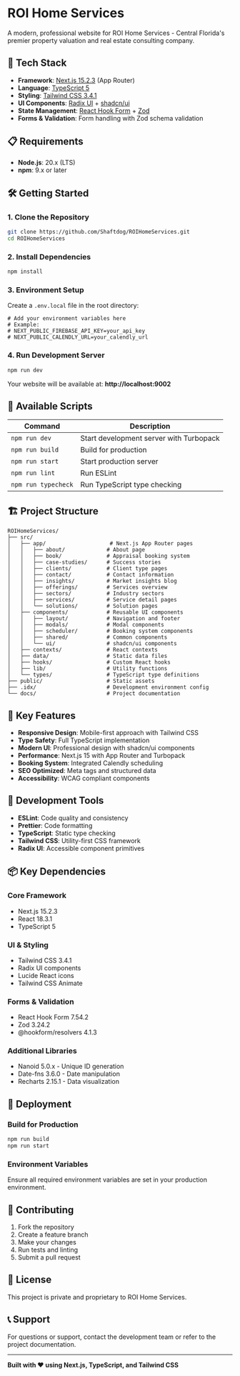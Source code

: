 # ROI Home Services

A modern, professional website for ROI Home Services - Central Florida's premier property valuation and real estate consulting company.

## 🚀 **Tech Stack**

- **Framework**: [Next.js 15.2.3](https://nextjs.org/) (App Router)
- **Language**: [TypeScript 5](https://www.typescriptlang.org/)
- **Styling**: [Tailwind CSS 3.4.1](https://tailwindcss.com/)
- **UI Components**: [Radix UI](https://www.radix-ui.com/) + [shadcn/ui](https://ui.shadcn.com/)
- **State Management**: [React Hook Form](https://react-hook-form.com/) + [Zod](https://zod.dev/)
- **Forms & Validation**: Form handling with Zod schema validation

## 📋 **Requirements**

- **Node.js**: 20.x (LTS)
- **npm**: 9.x or later

## 🛠️ **Getting Started**

### **1. Clone the Repository**
```bash
git clone https://github.com/Shaftdog/ROIHomeServices.git
cd ROIHomeServices
```

### **2. Install Dependencies**
```bash
npm install
```

### **3. Environment Setup**
Create a `.env.local` file in the root directory:
```env
# Add your environment variables here
# Example:
# NEXT_PUBLIC_FIREBASE_API_KEY=your_api_key
# NEXT_PUBLIC_CALENDLY_URL=your_calendly_url
```

### **4. Run Development Server**
```bash
npm run dev
```

Your website will be available at: **http://localhost:9002**

## 📱 **Available Scripts**

| Command | Description |
|---------|-------------|
| `npm run dev` | Start development server with Turbopack |
| `npm run build` | Build for production |
| `npm run start` | Start production server |
| `npm run lint` | Run ESLint |
| `npm run typecheck` | Run TypeScript type checking |

## 🏗️ **Project Structure**

```
ROIHomeServices/
├── src/
│   ├── app/                    # Next.js App Router pages
│   │   ├── about/             # About page
│   │   ├── book/              # Appraisal booking system
│   │   ├── case-studies/      # Success stories
│   │   ├── clients/           # Client type pages
│   │   ├── contact/           # Contact information
│   │   ├── insights/          # Market insights blog
│   │   ├── offerings/         # Services overview
│   │   ├── sectors/           # Industry sectors
│   │   ├── services/          # Service detail pages
│   │   └── solutions/         # Solution pages
│   ├── components/            # Reusable UI components
│   │   ├── layout/            # Navigation and footer
│   │   ├── modals/            # Modal components
│   │   ├── scheduler/         # Booking system components
│   │   ├── shared/            # Common components
│   │   └── ui/                # shadcn/ui components
│   ├── contexts/              # React contexts
│   ├── data/                  # Static data files
│   ├── hooks/                 # Custom React hooks
│   ├── lib/                   # Utility functions
│   └── types/                 # TypeScript type definitions
├── public/                    # Static assets
├── .idx/                      # Development environment config
└── docs/                      # Project documentation
```

## 🎨 **Key Features**

- **Responsive Design**: Mobile-first approach with Tailwind CSS
- **Type Safety**: Full TypeScript implementation
- **Modern UI**: Professional design with shadcn/ui components
- **Performance**: Next.js 15 with App Router and Turbopack
- **Booking System**: Integrated Calendly scheduling
- **SEO Optimized**: Meta tags and structured data
- **Accessibility**: WCAG compliant components

## 🔧 **Development Tools**

- **ESLint**: Code quality and consistency
- **Prettier**: Code formatting
- **TypeScript**: Static type checking
- **Tailwind CSS**: Utility-first CSS framework
- **Radix UI**: Accessible component primitives

## 📦 **Key Dependencies**

### **Core Framework**
- Next.js 15.2.3
- React 18.3.1
- TypeScript 5

### **UI & Styling**
- Tailwind CSS 3.4.1
- Radix UI components
- Lucide React icons
- Tailwind CSS Animate

### **Forms & Validation**
- React Hook Form 7.54.2
- Zod 3.24.2
- @hookform/resolvers 4.1.3

### **Additional Libraries**
- Nanoid 5.0.x - Unique ID generation
- Date-fns 3.6.0 - Date manipulation
- Recharts 2.15.1 - Data visualization

## 🚀 **Deployment**

### **Build for Production**
```bash
npm run build
npm run start
```

### **Environment Variables**
Ensure all required environment variables are set in your production environment.

## 🤝 **Contributing**

1. Fork the repository
2. Create a feature branch
3. Make your changes
4. Run tests and linting
5. Submit a pull request

## 📄 **License**

This project is private and proprietary to ROI Home Services.

## 📞 **Support**

For questions or support, contact the development team or refer to the project documentation.

---

**Built with ❤️ using Next.js, TypeScript, and Tailwind CSS**
